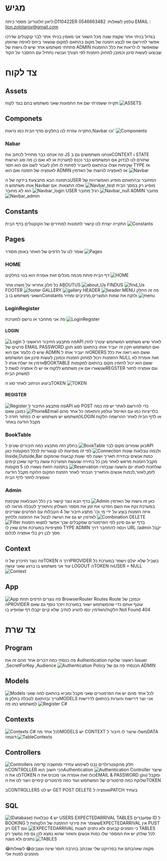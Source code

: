 # מגיש
ליאון זולוטריוב
מספר כיתה:D110422ER
טלפון לשאלות: 0546663482 
EMAIL : lion.zolotarov@gmail.com


בגדול בניתי אתר שקצת שונה מכל השאר אני מאמין בניתי אתר לבר קוקטלים
 שדרכו אפשר להירשם ואז לבצע הזמנה של מקום בהתאם למקום שנשאר ביחס
לאיפה שהוזמן
פתחתי משתמש אחד שיש לו גישות של ADMIN
שמאפשר לו לראות את כלל ההזמנות שבוצעו לעשות סינון וכמובן למחוק הזמנות לפי הצורך
ועכשיו נתחיל עם ההסבר על הקוד 

# צד לקוח
## Assets
 תקייה ששמרתי שם את התמונות שאני משתמש בהם בצד לקוח 
![ASSETS](./Imgs/Assets.png)

## Componets 
 התקייה עוזרת לנו בחלקים מדף הבית כמו נראות,Navbar וכו' 
![Components](./Imgs/Components.png)

### Nabar
פה אנחנו כבר מתחיל לכתוב את JS 
אנחנו משתמשים גם בCONTEXT ו STATE
שתורם לנו לבדוק אם המשתמש כבר נכנס למערכת או לא ואם כן מה סוג הגישות שקימות אצלו ובהתאם להעביר לפתוח לו חלון לעבור לשם אם הוא חסר 
TYPE אז לאופציה של הזמנה 
ואם הוא ADMIN
אז לאופציה לגישות של האדמין
![Navbar](./Imgs/Navbar.png)

בתמונה הבא מתבצעת בידקה של הUSER 
המחובר ובהתאתם מופיע האפשרויות של אותו משתמש ה Navbar 
מופיע רק במסך הבית
![Navbar_test](./Imgs/Navbar_test.png) 
ואלה התצאות: אם הוא לא מחובר
![Navbar_login](./Imgs/Navbar_login.png)
USER רגיל מחובר
![Navbar_null](./Imgs/Navbar_null.png)
ADMIN מחובר
![Navbar_admin](./Imgs/Navbar_admin.png)
## Constants
התקייה יוצרת לנו קישור לתמונות למחירים של הקוקטלים בדף הבית
![Constants](./Imgs/Constants.png)

## Pages 
 שומר לנו על הדפים של האתר באופן מסודר
 ![Pages](./Imgs/Pages.png)


 ### HOME
 דף הבית פותח מכמה מכלים זאת אומרת הוא בנוי בחלקים
 ![HOME](./Imgs/Home.png)

 כל חלק אחראי על משהו אחר
 ABOUTUS 
 ![about_Us](./Imgs/About_Us.png)
 FINDUS
 ![find_Us](./Imgs/find_Us.png)
 FOOTER
 ![footer](./Imgs/footer.png)
 GALLERY
 ![gallery](./Imgs/gallery.png)
 HEADER
 ![header](./Imgs/header.png)
 MENU
 פה זה החלק השאני משתמש בו בConstants 
 ולוקח את שמות המוצרים,מרכיבים ומחיר 
 ![menu](./Imgs/menu.png)


 ### LoginRegister
 פה אני מתחבר או נרשם למערכת
 ![LoginRegister](./Imgs/LoginRegister.png)

 #### LOGIN
 ![Login](./Imgs/Login.png)
 פה מתבצע החיבור הראשוני לAPI 
 לאחר שיש משתמש המשתמש יצטרך להזין פרטים של EMAIL PASSWORD
 ואם המשתמש תקין זה יעביר אותו בהתאם לסוג תוקן שיש לו כלומר אם הוא ADMIN
 זה יעביר אותו לORDERS
 ששם הוא רואה את כלל ההזמנות ויכול למחוק הזמנות וכמובן לעשות סינון
 אם המשתמש NULL 
 זאת אומרת לא אדמין אז ישלח אותו לBOOKTABLE 
 ששם הוא יכול להזמין מקום בהתאם למקומות שנשארו 
 אם אין משתמש ללקוח אז יש לו אופציה לגשת לREGSTER
 וגם אופציה לחזור למשחק הבית

 ביצוע הניתוב לאחר סוג הTOKEN
 ![TOKEN](./Imgs/TOKEN.png)

#### REGISTER
![Register](./Imgs/Register.png)
פה מתבצע החיבור לAPI סוג POST 
כדי להירשם לאתר יש פה כמה בלדיציות כמו עם האיימל וטלפון והתאמה כל אחד מהם
![Phone&Email](./Imgs/Phone&Email.png)
כמובן שאם למשתמש יש משתמש יש לו כפתור חזרה לLOGIN
או לדף הבית
לאחר ההרשמה הלקוח מקבל הודעה באתר

### BookTable
כאן שומרים מקום לבר
![BookTable](./Imgs/BookTable.png)
 בחלק הזה מתבצע כמה חיבורים שונים לAPI 
 ולכמה טבלאות שונות
 ![Connection](./Imgs/Connection.png)
 לפי זה מופיעות לנו קטגוריות לכלל המקומות כגון Inside,Outside,Bar כמות אנשים ובחירת תאריך ושעה לפי שעות קבועות שהמקום מקבל הזמנות מראש
 לאחר מכן כל בחירה שנעשת המערכת עושה בדיקה שאכן קימים שולחנות לאותו יום והשעה שנבחרו
 ![Reservation](./Imgs/Reservation.png)
 בתמונה הזאת נשארו לנו 5 מקומות לזמן,לאזור,לכמות אנשים והתאריך הנבחר 
 לאחר הזמנת המקום הלוקח מקבל הודעה ואופציה לחזור לדף הבית 

 ### Admin
 כאן זה גישות של האדמין 
 ![Admin](./Imgs/Admin.png)
 בדף הבא נוצר קישור בין כלל הטבלאות שקימות במערכת נקח את השם הפרטי את זמן את מספר השולחן והתאריך
 לטבלה מראה לנו איזה הזמנות בוצע על ידי מי וכו' 
 מתצע חיבור של 4 הטבלות עם הפרטים שצריכים
 ![Combination](./Imgs/Combination.png)
 לאדמין יש גם את הגישה לבטל את ההזמנה וללחוץ DELETE
 ![Filter](./Imgs/Filter.png)
 בדף יש גם סינון לפי הפרמטרים שמקבלים שכך אפשר למצוא הזמנות ספציפיות במערכת
 אדם שאין לו TYPE ADMIN 
וינסה להתחבר דרך URL /admin
יקבל מסך לבן רק בלי אופציה לכלום

## Context 
פה נוצר הזיכרון של הTOKEN 
דרך הPROVIDER
בשביל שלא יעלם וישמר במערכת כל עוד אני משתמש בו ברגע שאני עושה LOGOUT
הTOKEN והUSER = NULL
![Context](./Imgs/Context.png)


## App 
![App](./Imgs/App.png)
פה נוצרים הדפים
תחת BrowserRouter Routes Route
וכמובן של  הPROVIDER 
עוטף אותם כדי שהמשתמש ישאר במערכת
ויזכר 
נוסף גם שאם הלקוח/האדמין ינסו להגיע לנתיב שלא קיים יקבלו דף שמופיע בו Not Found 404


# צד שרת
## Program
פה כנסתי כמה דברים
אחד מהם זה את Authentication ראשוני
שלוקח Issuer ,SecretForKey ,Audience
![Authentication](./Imgs/Authentication.png)
Policy הכנסתי פה גם 
של ADMIN 

## Models
![Models](./Imgs/Models.png)
לכל אחד מהם יש את הפרמטרים שאני מקבל ומביא בהתאם למה שאני צריך ובהתאם לטבלה
בחלק מMODELS 
אני יוצר דרישות והערות בהתאם לדרישות למשתמש 
כמו פה ![Register C#](./Imgs/RegisterC#.png)

## Contexts
![Contexts C#](ContextsC#.png)
לכל אחד מהMODELS יש CONTEXT משלו
שיוצר לו חיבור לDATA 
דוגמה:![TableContexts](./Imgs/TableContexts.png)

## Controllers
![Controllers](./Imgs/Controllers.png)
חלק מהקונטרולרים נבנו לשימוש עתידי ומחשבה קדימה
הCONTROLLER הכי חשוב הואAuthentication
![Authentication Controller](./Imgs/AuthenticationController.png)
שיוצר לנו את הTOKEN כולו
זאת אומרת אני מכניס את הEMAIL & PASSWORD
ומקבל טוקן שלוקח כמה פרמטרים של המשתמש ועוד כמה פרמטרים קימיים ויוצר לנו את הTOKEN

בCONTROLLERS יש לנו 
GET
POST
DELETE 
ואופציה לPATCH בעתיד


## SQL
![(Database)](Imgs/Database.png)
יש 4 טבלאות 
USERS
EXPECTEDARRIVAL
TABLES
שמעברים  ID ל
BOOKING
ששומר את פירטי ההזמנה של הלקוחות
לEXPECTEDARRIVAL אין PUST רק GET 
כי הזמנים קבועים ולא נתנים לשנות 
![EXPECTEDARRIVAL](./Imgs/EXPECTEDARRIVAL.png)
וגם TABLES 
לכל שולחן יש את המספר שלו כמות אנשים והאזור שהוא נמצא לכן גם פה נמשוך רק נתונים ולא נשנה
![TABLES](./Imgs/TABLES.png)



😂מקווה שאהבתם את בפרויקט שלי שנכתב בהרבה חוסר שינה ועצבים😂
לשאלות מוזמנים לפנות אלי 